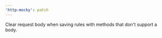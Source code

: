 ```yaml
---
'http-mocky': patch
---
```


Clear request body when saving rules with methods that don't support a body.
